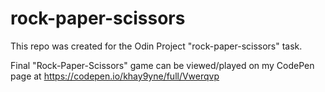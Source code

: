 # rock-paper-scissors
This repo was created for the Odin Project "rock-paper-scissors" task.

Final "Rock-Paper-Scissors" game can be viewed/played on my CodePen page at https://codepen.io/khay9yne/full/Vwerqvp
